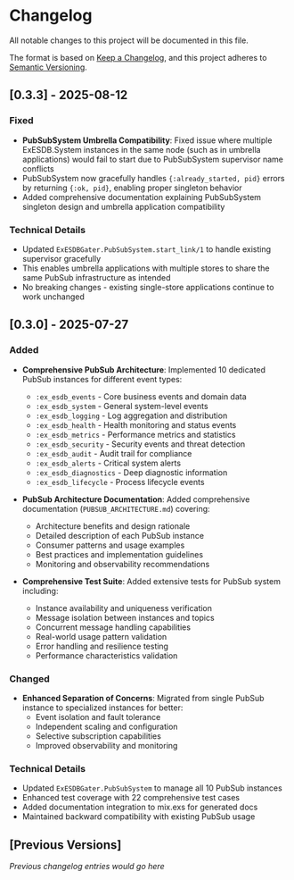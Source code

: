 # Changelog
All notable changes to this project will be documented in this file.

The format is based on [Keep a Changelog](https://keepachangelog.com/en/1.0.0/),
and this project adheres to [Semantic Versioning](https://semver.org/spec/v2.0.0.html).

## [0.3.3] - 2025-08-12

### Fixed
- **PubSubSystem Umbrella Compatibility**: Fixed issue where multiple ExESDB.System instances in the same node (such as in umbrella applications) would fail to start due to PubSubSystem supervisor name conflicts
- PubSubSystem now gracefully handles `{:already_started, pid}` errors by returning `{:ok, pid}`, enabling proper singleton behavior
- Added comprehensive documentation explaining PubSubSystem singleton design and umbrella application compatibility

### Technical Details
- Updated `ExESDBGater.PubSubSystem.start_link/1` to handle existing supervisor gracefully
- This enables umbrella applications with multiple stores to share the same PubSub infrastructure as intended
- No breaking changes - existing single-store applications continue to work unchanged

## [0.3.0] - 2025-07-27

### Added
- **Comprehensive PubSub Architecture**: Implemented 10 dedicated PubSub instances for different event types:
  - `:ex_esdb_events` - Core business events and domain data
  - `:ex_esdb_system` - General system-level events
  - `:ex_esdb_logging` - Log aggregation and distribution
  - `:ex_esdb_health` - Health monitoring and status events
  - `:ex_esdb_metrics` - Performance metrics and statistics
  - `:ex_esdb_security` - Security events and threat detection
  - `:ex_esdb_audit` - Audit trail for compliance
  - `:ex_esdb_alerts` - Critical system alerts
  - `:ex_esdb_diagnostics` - Deep diagnostic information
  - `:ex_esdb_lifecycle` - Process lifecycle events

- **PubSub Architecture Documentation**: Added comprehensive documentation (`PUBSUB_ARCHITECTURE.md`) covering:
  - Architecture benefits and design rationale
  - Detailed description of each PubSub instance
  - Consumer patterns and usage examples
  - Best practices and implementation guidelines
  - Monitoring and observability recommendations

- **Comprehensive Test Suite**: Added extensive tests for PubSub system including:
  - Instance availability and uniqueness verification
  - Message isolation between instances and topics
  - Concurrent message handling capabilities
  - Real-world usage pattern validation
  - Error handling and resilience testing
  - Performance characteristics validation

### Changed
- **Enhanced Separation of Concerns**: Migrated from single PubSub instance to specialized instances for better:
  - Event isolation and fault tolerance
  - Independent scaling and configuration
  - Selective subscription capabilities
  - Improved observability and monitoring

### Technical Details
- Updated `ExESDBGater.PubSubSystem` to manage all 10 PubSub instances
- Enhanced test coverage with 22 comprehensive test cases
- Added documentation integration to mix.exs for generated docs
- Maintained backward compatibility with existing PubSub usage

## [Previous Versions]
*Previous changelog entries would go here*
